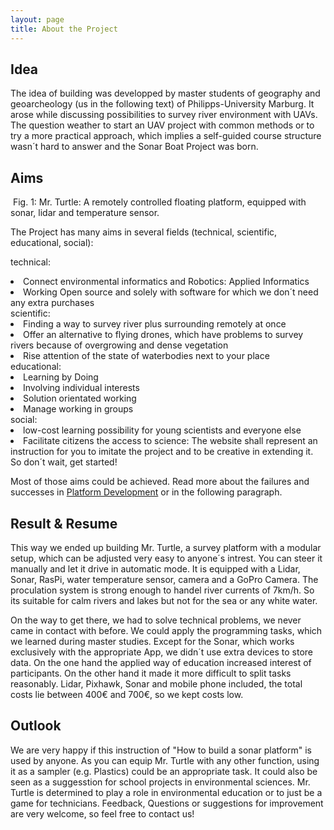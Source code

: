 ```yaml
---
layout: page
title: About the Project
---
```


<h2>Idea</h2>

<p>The idea of building was developped by master students of geography and geoarcheology (us in the following text) of Philipps-University Marburg. It arose while discussing possibilities to survey river environment with UAVs. The question weather to start an UAV project with common methods or to try a more practical approach, which implies a self-guided course structure wasn´t hard to answer and the Sonar Boat Project was born.</p>

<h2>Aims</h2>

<span class="image right">
           <img src="{{ 'assets/images/turtleWho.jpg ' | absolute_url }}" alt=""/>
            Fig. 1: Mr. Turtle: A remotely controlled floating platform, equipped with sonar, lidar and temperature sensor.
        </span>

<p>The Project has many aims in several fields (technical, scientific, educational, social):</p>
 
<p>
technical:
<li>Connect environmental informatics and Robotics: Applied Informatics</li>
<li>Working Open source and solely with software for which we don´t need any extra purchases</li>
scientific:
<li>Finding a way to survey river plus surrounding remotely at once</li>
<li>Offer an alternative to flying drones, which have problems to survey rivers because of overgrowing and dense vegetation</li>
<li>Rise attention of the state of waterbodies next to your place</li>
educational:
<li>Learning by Doing</li>
<li>Involving individual interests</li>
<li>Solution orientated working</li>
<li>Manage working in groups</li>
social:
<li>low-cost learning possibility for young scientists and everyone else</li>
<li>Facilitate citizens the access to science: The website shall represent an instruction for you to imitate the project and to be creative in extending it. So don´t wait, get started!</li></p>

<p>Most of those aims could be achieved. Read more about the failures and successes in <a href="boat.html">Platform Development</a> or in the following paragraph.</p>


<h2>Result & Resume</h2>
 
 <p>This way we ended up building Mr. Turtle, a survey platform with a modular setup, which can be adjusted very easy to anyone´s intrest. You can steer it manually and let it drive in automatic mode. It is equipped with a Lidar, Sonar, RasPi, water temperature sensor, camera and a GoPro Camera. The proculation system is strong enough to handel river currents of 7km/h. So its suitable for calm rivers and lakes but not for the sea or any white water. </p>
 <p>On the way to get there, we had to solve technical problems, we never came in contact with before. We could apply the programming tasks, which we learned during master studies. Except for the Sonar, which works exclusively with the appropriate App, we didn´t use extra devices to store data. On the one hand the applied way of education increased interest of participants. On the other hand it made it more difficult to split tasks reasonably. Lidar, Pixhawk, Sonar and mobile phone included, the total costs lie between 400€ and 700€, so we kept costs low.</p>
 
 
 <h2>Outlook</h2>
 
 <p>We are very happy if this instruction of "How to build a sonar platform" is used by anyone. As you can equip Mr. Turtle with any other function, using it as a sampler (e.g. Plastics) could be an appropriate task. It could also be seen as a suggesstion for school projects in environmental sciences. Mr. Turtle is determined to play a role in environmental education or to just be a game for technicians. Feedback, Questions or suggestions for improvement are very welcome, so feel free to contact us!</p>